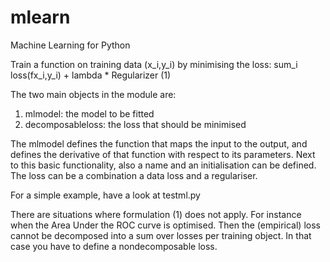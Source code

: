 # mlearn
Machine Learning for Python

Train a function on training data (x_i,y_i) by minimising the loss:
   sum_i loss(fx_i,y_i) + lambda * Regularizer          (1)

The two main objects in the module are:
1. mlmodel: the model to be fitted
2. decomposableloss: the loss that should be minimised

The mlmodel defines the function that maps the input to the output, and
defines the derivative of that function with respect to its parameters.
Next to this basic functionality, also a name and an initialisation
can be defined.
The loss can be a combination a data loss and a regulariser.

For a simple example, have a look at testml.py

There are situations where formulation (1) does not apply. For instance
when the Area Under the ROC curve is optimised. Then the (empirical)
loss cannot be decomposed into a sum over losses per training object. In
that case you have to define a nondecomposable loss.
